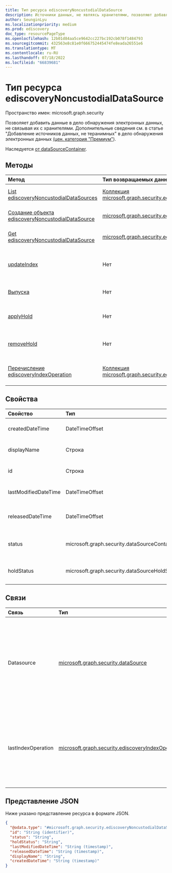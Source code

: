```yaml
---
title: Тип ресурса ediscoveryNoncustodialDataSource
description: Источники данных, не являясь хранителями, позволяют добавлять данные в дело без необходимости связывать их с хранителями.
author: SeunginLyu
ms.localizationpriority: medium
ms.prod: ediscovery
doc_type: resourcePageType
ms.openlocfilehash: 12b01d84aa5ce9642cc227bc192cb078f1484793
ms.sourcegitcommit: 432563e8c81e0f666752445474fe8eada26551e6
ms.translationtype: MT
ms.contentlocale: ru-RU
ms.lasthandoff: 07/18/2022
ms.locfileid: "66839681"
---
```

# <a name="ediscoverynoncustodialdatasource-resource-type"></a>Тип ресурса ediscoveryNoncustodialDataSource

Пространство имен: microsoft.graph.security



Позволяет добавить данные в дело обнаружения электронных данных, не связывая их с хранителями. Дополнительные сведения см. в статье "Добавление источников данных, не теранимных" в дело обнаружения электронных данных [(цен. категория "Премиум"](/microsoft-365/compliance/non-custodial-data-sources)).


Наследуется [от dataSourceContainer](../resources/security-datasourcecontainer.md).

## <a name="methods"></a>Методы
|Метод|Тип возвращаемых данных|Описание|
|:---|:---|:---|
|[List ediscoveryNoncustodialDataSources](../api/security-ediscoverysearch-list-noncustodialsources.md)|[Коллекция microsoft.graph.security.ediscoveryNoncustodialDataSource](../resources/security-ediscoverynoncustodialdatasource.md)|Получение списка объектов [ediscoveryNoncustodialDataSource](../resources/security-ediscoverynoncustodialdatasource.md) и их свойств.|
|[Создание объекта ediscoveryNoncustodialDataSource](../api/security-ediscoverysearch-post-noncustodialsources.md)|[microsoft.graph.security.ediscoveryNoncustodialDataSource](../resources/security-ediscoverynoncustodialdatasource.md)|Создайте объект [ediscoveryNoncustodialDataSource](../resources/security-ediscoverynoncustodialdatasource.md) .|
|[Get ediscoveryNoncustodialDataSource](../api/security-ediscoverynoncustodialdatasource-get.md)|[microsoft.graph.security.ediscoveryNoncustodialDataSource](../resources/security-ediscoverynoncustodialdatasource.md)|Чтение свойств и связей объекта [ediscoveryNoncustodialDataSource](../resources/security-ediscoverynoncustodialdatasource.md) .|
|[updateIndex](../api/security-ediscoverynoncustodialdatasource-updateindex.md)|Нет|Активирует indexOperation, чтобы сделать источник данных, не связанный с хранением, и связанные источники данных доступны для поиска.|
|[Выпуска](../api/security-ediscoverynoncustodialdatasource-release.md)|Нет|Освобождение источника данных, не являемой хранителями, из дела.|
|[applyHold](../api/security-ediscoverynoncustodialdatasource-applyhold.md)|Нет|Запустите процесс применения удержания к источникам данных, не являымся источниками данных, не являмися хранителями.|
|[removeHold](../api/security-ediscoverynoncustodialdatasource-removehold.md)|Нет|Запустите процесс удаления удержания из источников данных, не охраняемых при обнаружении электронных данных.|
|[Перечисление ediscoveryIndexOperation](../api/security-ediscoverycustodian-list-lastindexoperation.md)|[Коллекция microsoft.graph.security.ediscoveryIndexOperation](../resources/security-ediscoveryindexoperation.md)|Получение списка [объектов ediscoveryIndexOperation](../resources/security-ediscoveryindexoperation.md) , связанных с [ediscoveryNoncustodialDataSource](../resources/security-ediscoverynoncustodialdatasource.md).|

## <a name="properties"></a>Свойства
|Свойство|Тип|Описание|
|:---|:---|:---|
|createdDateTime|DateTimeOffset|Дата и время создания объекта nonCustodialDataSource. Наследуется [от microsoft.graph.security.datasourcecontainer](../resources/security-datasourcecontainer.md).|
|displayName|Строка|Отображаемое имя noncustodialDataSource. Наследуется [от microsoft.graph.security.datasourcecontainer](../resources/security-datasourcecontainer.md).|
|id|Строка|Уникальный идентификатор объекта nonCustodialDataSource. Наследуется от [сущности](../resources/entity.md).|
|lastModifiedDateTime|DateTimeOffset|Дата и время последнего изменения nonCustodialDataSource. Наследуется [от microsoft.graph.security.datasourcecontainer](../resources/security-datasourcecontainer.md).|
|releasedDateTime|DateTimeOffset|Дата и время освобождения nonCustodialDataSource из дела. Наследуется [от microsoft.graph.security.datasourcecontainer](../resources/security-datasourcecontainer.md).|
|status|microsoft.graph.security.dataSourceContainerStatus|Последнее состояние nonCustodialDataSource. Наследуется [от microsoft.graph.security.datasourcecontainer](../resources/security-datasourcecontainer.md). Возможные значения: `Active`, `Released`.|
|holdStatus|microsoft.graph.security.dataSourceHoldStatus|Состояние удержания nonCustodialDataSource.Возможные значения: `notApplied`, `applied`, `applying`, , `removing``partial`|

## <a name="relationships"></a>Связи
|Связь|Тип|Описание|
|:---|:---|:---|
|Datasource|[microsoft.graph.security.dataSource](../resources/security-datasource.md)|Источник данных пользователя или источник данных сайта SharePoint в качестве источника данных, не являемого источником данных, не являемого хранителями.|
|lastIndexOperation|[microsoft.graph.security.ediscoveryIndexOperation](../resources/security-ediscoveryindexoperation.md)|Сущность операции, представляющая последнее индексирование для источника данных, не являющееся источником данных, не являющееся хранителями.|

## <a name="json-representation"></a>Представление JSON
Ниже указано представление ресурса в формате JSON.
<!-- {
  "blockType": "resource",
  "keyProperty": "id",
  "@odata.type": "microsoft.graph.security.ediscoveryNoncustodialDataSource",
  "baseType": "microsoft.graph.security.dataSourceContainer",
  "openType": false
}
-->
``` json
{
  "@odata.type": "#microsoft.graph.security.ediscoveryNoncustodialDataSource",
  "id": "String (identifier)",
  "status": "String",
  "holdStatus": "String",
  "lastModifiedDateTime": "String (timestamp)",
  "releasedDateTime": "String (timestamp)",
  "displayName": "String",
  "createdDateTime": "String (timestamp)"
}
```
